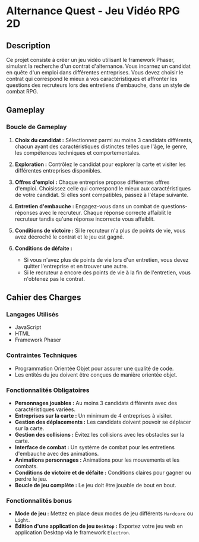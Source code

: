 # Alternance Quest - Jeu Vidéo RPG 2D

## Description

Ce projet consiste à créer un jeu vidéo utilisant le framework Phaser, simulant la recherche d'un contrat d'alternance. Vous incarnez un candidat en quête d'un emploi dans différentes entreprises. Vous devez choisir le contrat qui correspond le mieux à vos caractéristiques et affronter les questions des recruteurs lors des entretiens d'embauche, dans un style de combat RPG.

## Gameplay

### Boucle de Gameplay

1. **Choix du candidat :** Sélectionnez parmi au moins 3 candidats différents, chacun ayant des caractéristiques distinctes telles que l'âge, le genre, les compétences techniques et comportementales.

2. **Exploration :** Contrôlez le candidat pour explorer la carte et visiter les différentes entreprises disponibles.

3. **Offres d'emploi :** Chaque entreprise propose différentes offres d'emploi. Choisissez celle qui correspond le mieux aux caractéristiques de votre candidat. Si elles sont compatibles, passez à l'étape suivante.

4. **Entretien d'embauche :** Engagez-vous dans un combat de questions-réponses avec le recruteur. Chaque réponse correcte affaiblit le recruteur tandis qu'une réponse incorrecte vous affaiblit.

5. **Conditions de victoire :** Si le recruteur n'a plus de points de vie, vous avez décroché le contrat et le jeu est gagné.

6. **Conditions de défaite :**
   - Si vous n'avez plus de points de vie lors d'un entretien, vous devez quitter l'entreprise et en trouver une autre.
   - Si le recruteur a encore des points de vie à la fin de l'entretien, vous n'obtenez pas le contrat.

## Cahier des Charges

### Langages Utilisés
- JavaScript
- HTML
- Framework Phaser

### Contraintes Techniques
- Programmation Orientée Objet pour assurer une qualité de code.
- Les entités du jeu doivent être conçues de manière orientée objet.

### Fonctionnalités Obligatoires
- **Personnages jouables :** Au moins 3 candidats différents avec des caractéristiques variées.
- **Entreprises sur la carte :** Un minimum de 4 entreprises à visiter.
- **Gestion des déplacements :** Les candidats doivent pouvoir se déplacer sur la carte.
- **Gestion des collisions :** Évitez les collisions avec les obstacles sur la carte.
- **Interface de combat :** Un système de combat pour les entretiens d'embauche avec des animations.
- **Animations personnages :** Animations pour les mouvements et les combats.
- **Conditions de victoire et de défaite :** Conditions claires pour gagner ou perdre le jeu.
- **Boucle de jeu complète :** Le jeu doit être jouable de bout en bout.

### Fonctionnalités bonus
- **Mode de jeu :** Mettez en place deux modes de jeu différents `Hardcore` ou `Light`.
- **Édition d'une application de jeu `Desktop` :** Exportez votre jeu web en application Desktop via le framework `Electron`.